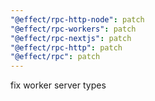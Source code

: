 ```yaml
---
"@effect/rpc-http-node": patch
"@effect/rpc-workers": patch
"@effect/rpc-nextjs": patch
"@effect/rpc-http": patch
"@effect/rpc": patch
---
```


fix worker server types
